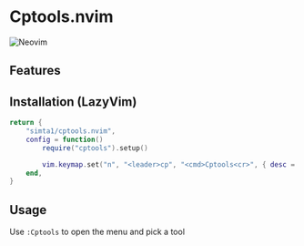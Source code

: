 # Cptools.nvim
![Neovim](https://img.shields.io/badge/Neovim-0.7+-%2357A143.svg?style=for-the-badge&logo=neovim)   

<!-- demo -->

## Features
<!-- - Primality test -->
<!-- - Factorization -->
<!-- - Divisor count / sum -->
<!-- - Prime count up to N -->
<!-- - Combinatorics -->
<!-- - Modular Arithmetic -->
<!-- - Primitive root -->
<!-- - CRT solver -->

## Installation (LazyVim)
```lua
return {
	"simta1/cptools.nvim",
	config = function()
		require("cptools").setup()

		vim.keymap.set("n", "<leader>cp", "<cmd>Cptools<cr>", { desc = "Open CP Tools" })
	end,
}
```

## Usage
Use `:Cptools` to open the menu and pick a tool   
